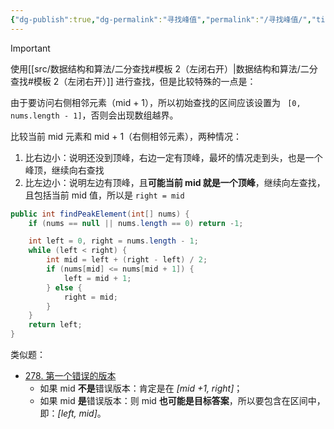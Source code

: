 ```yaml
---
{"dg-publish":true,"dg-permalink":"寻找峰值","permalink":"/寻找峰值/","title":"寻找峰值","tags":["二分查找"]}
---
```



> [!IMPORTANT] 
> 使用[[src/数据结构和算法/二分查找#模板 2（左闭右开）\|数据结构和算法/二分查找#模板 2（左闭右开）]] 进行查找，但是比较特殊的一点是：
> 
> 由于要访问右侧相邻元素（mid + 1），所以初始查找的区间应该设置为 ` [0, nums.length - 1]`，否则会出现数组越界。

比较当前 mid 元素和 mid + 1（右侧相邻元素），两种情况：
1. 比右边小：说明还没到顶峰，右边一定有顶峰，最坏的情况走到头，也是一个峰顶，继续向右查找
2. 比左边小：说明左边有顶峰，且**可能当前 mid 就是一个顶峰**，继续向左查找，且包括当前 mid 值，所以是 `right = mid`

```java
public int findPeakElement(int[] nums) {
    if (nums == null || nums.length == 0) return -1;

    int left = 0, right = nums.length - 1;
    while (left < right) {
        int mid = left + (right - left) / 2;
        if (nums[mid] <= nums[mid + 1]) {
            left = mid + 1;
        } else {
            right = mid;
        }
    }
    return left;
}
```

类似题：
- [278. 第一个错误的版本](https://leetcode-cn.com/problems/first-bad-version/)
	- 如果 mid **不是**错误版本：肯定是在 *[mid +1, right]*；
	- 如果 mid **是**错误版本：则 mid **也可能是目标答案**，所以要包含在区间中，即：*[left, mid]*。